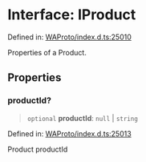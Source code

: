# Interface: IProduct

Defined in: [WAProto/index.d.ts:25010](https://github.com/Fokusdotid/Baileys/blob/4aa08196a497251af5be42856601e02d8a85cce8/WAProto/index.d.ts#L25010)

Properties of a Product.

## Properties

### productId?

> `optional` **productId**: `null` \| `string`

Defined in: [WAProto/index.d.ts:25013](https://github.com/Fokusdotid/Baileys/blob/4aa08196a497251af5be42856601e02d8a85cce8/WAProto/index.d.ts#L25013)

Product productId
